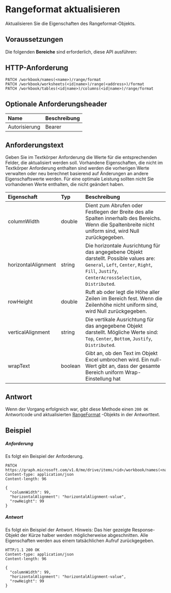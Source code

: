 # <a name="update-rangeformat"></a>Rangeformat aktualisieren

Aktualisieren Sie die Eigenschaften des Rangeformat-Objekts.
## <a name="prerequisites"></a>Voraussetzungen
Die folgenden **Bereiche** sind erforderlich, diese API ausführen: 
## <a name="http-request"></a>HTTP-Anforderung
<!-- { "blockType": "ignored" } -->
```http
PATCH /workbook/names(<name>)/range/format
PATCH /workbook/worksheets(<id|name>)/range(<address>)/format
PATCH /workbook/tables(<id|name>)/columns(<id|name>)/range/format
```
## <a name="optional-request-headers"></a>Optionale Anforderungsheader
| Name       | Beschreibung|
|:-----------|:-----------|
| Autorisierung  | Bearer<code>|


## <a name="request-body"></a>Anforderungstext
Geben Sie im Textkörper Anforderung die Werte für die entsprechenden Felder, die aktualisiert werden soll. Vorhandene Eigenschaften, die nicht im Textkörper Anforderung enthalten sind werden die vorherigen Werte verwalten oder neu berechnet basierend auf Änderungen an andere Eigenschaftswerte werden. Für eine optimale Leistung sollten nicht Sie vorhandenen Werte enthalten, die nicht geändert haben.

| Eigenschaft     | Typ   |Beschreibung|
|:---------------|:--------|:----------|
|columnWidth|double|Dient zum Abrufen oder Festlegen der Breite des alle Spalten innerhalb des Bereichs. Wenn die Spaltenbreite nicht uniform sind, wird Null zurückgegeben.|
|horizontalAlignment|string|Die horizontale Ausrichtung für das angegebene Objekt darstellt. Possible values are: `General`, `Left`, `Center`, `Right`, `Fill`, `Justify`, `CenterAcrossSelection`, `Distributed`.|
|rowHeight|double|Ruft ab oder legt die Höhe aller Zeilen im Bereich fest. Wenn die Zeilenhöhe nicht uniform sind, wird Null zurückgegeben.|
|verticalAlignment|string|Die vertikale Ausrichtung für das angegebene Objekt darstellt. Mögliche Werte sind: `Top`, `Center`, `Bottom`, `Justify`, `Distributed`.|
|wrapText|boolean|Gibt an, ob den Text im Objekt Excel umbrochen wird. Ein null-Wert gibt an, dass der gesamte Bereich uniform Wrap-Einstellung hat|

## <a name="response"></a>Antwort
Wenn der Vorgang erfolgreich war, gibt diese Methode einen `200 OK` Antwortcode und aktualisierten [RangeFormat](../resources/rangeformat.md) -Objekts in der Antworttext.
## <a name="example"></a>Beispiel
##### <a name="request"></a>Anforderung
Es folgt ein Beispiel der Anforderung.
<!-- {
  "blockType": "request",
  "name": "update_rangeformat"
}-->
```http
PATCH https://graph.microsoft.com/v1.0/me/drive/items/<id>/workbook/names(<name>)/range/format
Content-type: application/json
Content-length: 96

{
  "columnWidth": 99,
  "horizontalAlignment": "horizontalAlignment-value",
  "rowHeight": 99
}
```
##### <a name="response"></a>Antwort
Es folgt ein Beispiel der Antwort. Hinweis: Das hier gezeigte Response-Objekt der Kürze halber werden möglicherweise abgeschnitten. Alle Eigenschaften werden aus einem tatsächlichen Aufruf zurückgegeben.
<!-- {
  "blockType": "response",
  "truncated": true,
  "@odata.type": "microsoft.graph.rangeFormat"
} -->
```http
HTTP/1.1 200 OK
Content-type: application/json
Content-length: 96

{
  "columnWidth": 99,
  "horizontalAlignment": "horizontalAlignment-value",
  "rowHeight": 99
}
```

<!-- uuid: 8fcb5dbc-d5aa-4681-8e31-b001d5168d79
2015-10-25 14:57:30 UTC -->
<!-- {
  "type": "#page.annotation",
  "description": "Update rangeformat",
  "keywords": "",
  "section": "documentation",
  "tocPath": ""
}-->